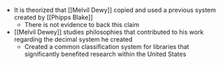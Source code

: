 - It is theorized that [[Melvil Dewy]] copied and used a previous system created by [[Phipps Blake]]
	- There is not evidence to back this claim 
- [[Melvil Dewey]] studies philosophies that contributed to his work regarding the decimal system he created
	- Created a common classification system for libraries that significantly benefited research within the United States 
